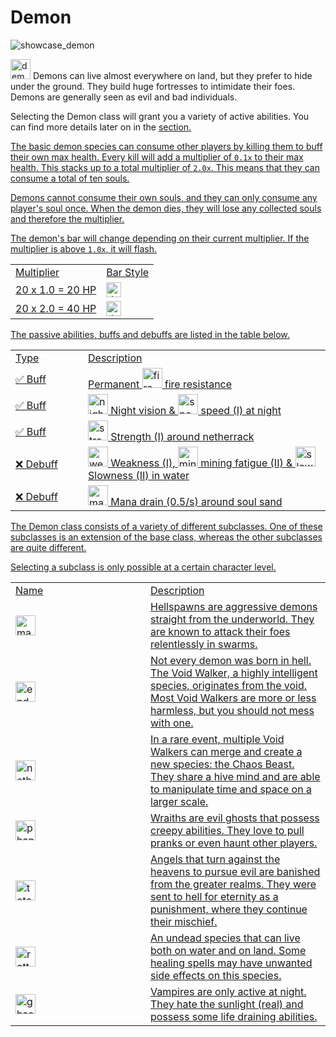# Demon

<img src="showcase_demon.png" alt="showcase_demon" title="Demon Showcase"/>

<img src="item_fire_charge.png" alt="demon_icon" width="32" style="inline" title="Demon Icon"/> Demons can live almost everywhere on land, but they prefer to hide under the ground. They build huge fortresses to intimidate their foes. Demons are generally seen as evil and bad individuals.

Selecting the Demon class will grant you a variety of active abilities. You can find more details later on in the <a href="Elements.md"/>section.

<chapter title="Key Ability">

<chapter title="Demonic Consumption">

The basic demon species can consume other players by killing them to buff their own max health.
Every kill will add a multiplier of `0.1x` to their max health.
This stacks up to a total multiplier of `2.0x`.
This means that they can consume a total of ten souls.

Demons cannot consume their own souls, and they can only consume any player's soul once.
When the demon dies, they will lose any collected souls and therefore the multiplier.

The demon's bar will change depending on their current multiplier. If the multiplier is above `1.0x`, it will flash.

<table>
    <tr>
        <td>Multiplier</td>
        <td>Bar Style</td>
    </tr>
    <tr>
        <td>20 x 1.0 = 20 HP</td>
        <td><img src="text_demon_health.png" alt="demon_bar" height="24" style="inline" title="Demon Bar"/></td>
    </tr>
    <tr>
        <td>20 x 2.0 = 40 HP</td>
        <td><img src="text_demon_health_multiplier.png" alt="demon_bar" height="24" style="inline" title="Demon Bar"/></td>
    </tr>
</table>

</chapter>

</chapter>

<chapter title="Passive Abilities"/>

The passive abilities, buffs and debuffs are listed in the table below.

<table>
    <tr>
        <td width="100">Type</td>
        <td>Description</td>
    </tr>
    <tr>
        <td>✅ Buff</td>
        <td>Permanent <img src="effect_fire_resistance.png" alt="fire_resistance_icon" width="32" style="inline" title="Fire resistance"/> fire resistance</td>
    </tr>
    <tr>
        <td>✅ Buff</td>
        <td><img src="effect_night_vision.png" alt="night_vision_icon" width="32" style="inline" title="Night vision"/> Night vision & <img src="effect_speed.png" alt="speed_icon" width="32" style="inline" title="Speed"/> speed (I) at night</td>
    </tr>
    <tr>
        <td>✅ Buff</td>
        <td><img src="effect_strength.png" alt="strength_icon" width="32" style="inline" title="Strength"/> Strength (I) around netherrack</td>
    </tr>
    <tr>
        <td>❌ Debuff</td>
        <td><img src="effect_weakness.png" alt="weakness_icon" width="32" style="inline" title="Weakness"/> Weakness (I), <img src="effect_mining_fatigue.png" alt="mining_fatigue_icon" width="32" style="inline" title="Mining Fatigue"/> mining fatigue (II) & <img src="effect_slowness.png" alt="slowness_icon" width="32" style="inline" title="Slowness"/> Slowness (II) in water</td>
    </tr>
    <tr>
        <td>❌ Debuff</td>
        <td><img src="effect_mana.png" alt="mana_icon" width="32" style="inline" title="Mana"/> Mana drain (0.5/s) around soul sand</td>
    </tr>
</table>

<chapter title="Subclasses">

The Demon class consists of a variety of different subclasses. One of these
subclasses is an extension of the base class, whereas the other subclasses
are quite different.

Selecting a subclass is only possible at a certain character level.

<table>
    <tr>
        <td width="200">Name</td>
        <td>Description</td>
    </tr>
    <tr>
        <td><img src="item_magma_cream.png" alt="magma_cream" width="32" style="inline" title="Magma Cream"/> <a href="Hellspawn.md"/></td>
        <td>Hellspawns are aggressive demons straight from the underworld. They are known to attack their foes relentlessly in swarms.</td>
    </tr>
    <tr>
        <td><img src="item_ender_pearl.png" alt="ender_pearl" width="32" style="inline" title="Ender Pearl"/> <a href="Void-Walker.md"/></td>
        <td>Not every demon was born in hell. The Void Walker, a highly intelligent species, originates from the void. Most Void Walkers are more or less harmless, but you should not mess with one.</td>
    </tr>
    <tr>
        <td><img src="item_nether_star.png" alt="nether_star" width="32" style="inline" title="Nether Star"/> <a href="Chaos-Beast.md"/></td>
        <td>In a rare event, multiple Void Walkers can merge and create a new species: the Chaos Beast. They share a hive mind and are able to manipulate time and space on a larger scale.</td>
    </tr>
    <tr>
        <td><img src="item_phantom_membrane.png" alt="phantom_membrane" width="32" style="inline" title="Phantom Membrane"/> <a href="Wraith.md"/></td>
        <td>Wraiths are evil ghosts that possess creepy abilities. They love to pull pranks or even haunt other players.</td>
    </tr>
    <tr>
        <td><img src="item_totem_of_undying.png" alt="totem_of_undying" width="32" style="inline" title="Totem Of Undying"/> <a href="Fallen-Angel.md"/></td>
        <td>Angels that turn against the heavens to pursue evil are banished from the greater realms. They were sent to hell for eternity as a punishment, where they continue their mischief.</td>
    </tr>
    <tr>
        <td><img src="item_rotten_flesh.png" alt="rotten_flesh" width="32" style="inline" title="Rotten Flesh"/> <a href="Ghoul.md"/></td>
        <td>An undead species that can live both on water and on land. Some healing spells may have unwanted side effects on this species.</td>
    </tr>
    <tr>
        <td><img src="item_ghast_tear.png" alt="ghast_tear" width="32" style="inline" title="Ghast Tear"/> <a href="Vampire.md"/></td>
        <td>Vampires are only active at night. They hate the sunlight (real) and possess some life draining abilities.</td>
    </tr>
</table>

</chapter>